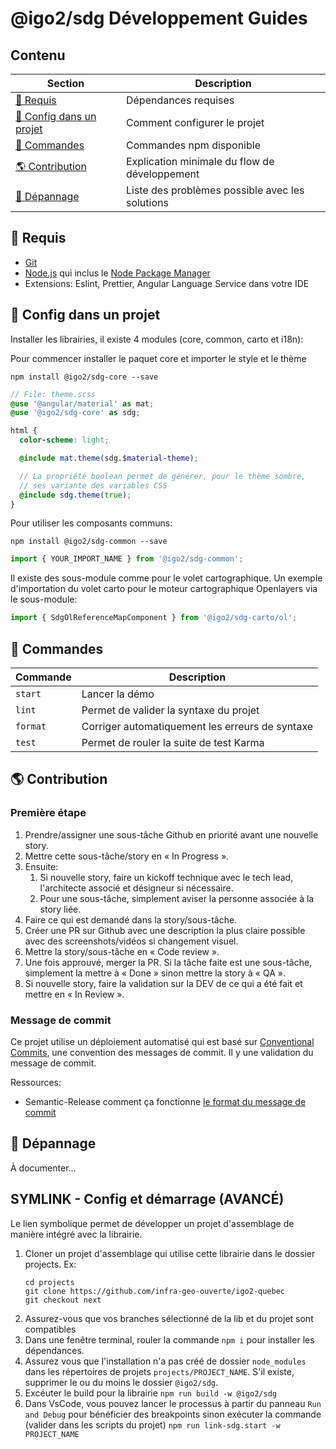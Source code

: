 # @igo2/sdg Développement Guides

## Contenu

| Section                                             | Description                                     |
| --------------------------------------------------- | ----------------------------------------------- |
| [🚧 Requis](#-requis)                               | Dépendances requises                            |
| [🚀 Config dans un projet](#-config-dans-un-projet) | Comment configurer le projet                    |
| [📜 Commandes](#-commandes)                         | Commandes npm disponible                        |
| [🌎 Contribution](#-contribution)                   | Explication minimale du flow de développement   |
| [🧰 Dépannage](#-dépannage)                         | Liste des problèmes possible avec les solutions |

## 🚧 Requis

- [Git]
- [Node.js] qui inclus le [Node Package Manager][npm]
- Extensions: Eslint, Prettier, Angular Language Service dans votre IDE

## 🚀 Config dans un projet

Installer les librairies, il existe 4 modules (core, common, carto et i18n):

Pour commencer installer le paquet core et importer le style et le thème
```shell
npm install @igo2/sdg-core --save
```

```scss
// File: theme.scss
@use '@angular/material' as mat;
@use '@igo2/sdg-core' as sdg;

html {
  color-scheme: light;

  @include mat.theme(sdg.$material-theme);

  // La propriété boolean permet de générer, pour le thème sombre,
  // ses variante des variables CSS
  @include sdg.theme(true);
}
```

Pour utiliser les composants communs:
```shell
npm install @igo2/sdg-common --save
```

```typescript
import { YOUR_IMPORT_NAME } from '@igo2/sdg-common';
```

Il existe des sous-module comme pour le volet cartographique. Un exemple d'importation du volet carto pour le moteur cartographique Openlayers via le sous-module:

```typescript
import { SdgOlReferenceMapComponent } from '@igo2/sdg-carto/ol';
```

## 📜 Commandes

| Commande | Description                                     |
| -------- | ----------------------------------------------- |
| `start`  | Lancer la démo                                  |
| `lint`   | Permet de valider la syntaxe du projet          |
| `format` | Corriger automatiquement les erreurs de syntaxe |
| `test`   | Permet de rouler la suite de test Karma         |

## 🌎 Contribution

### Première étape

1. Prendre/assigner une sous-tâche Github en priorité avant une nouvelle story.
2. Mettre cette sous-tâche/story en « In Progress ».
3. Ensuite:
   1. Si nouvelle story, faire un kickoff technique avec le tech lead, l'architecte associé et désigneur si nécessaire.
   2. Pour une sous-tâche, simplement aviser la personne associée à la story liée.
4. Faire ce qui est demandé dans la story/sous-tâche.
5. Créer une PR sur Github avec une description la plus claire possible avec des screenshots/vidéos si changement visuel.
6. Mettre la story/sous-tâche en « Code review ».
7. Une fois approuvé, merger la PR. Si la tâche faite est une sous-tâche, simplement la mettre à « Done » sinon mettre la story à « QA ».
8. Si nouvelle story, faire la validation sur la DEV de ce qui a été fait et mettre en « In Review ».

### Message de commit

Ce projet utilise un déploiement automatisé qui est basé sur [Conventional Commits][conventional-commits], une convention des messages de commit. Il y une validation du message de commit.

Ressources:

- Semantic-Release comment ça fonctionne [le format du message de commit][semantic-release]

## 🧰 Dépannage

À documenter...

## SYMLINK - Config et démarrage (AVANCÉ)

Le lien symbolique permet de développer un projet d'assemblage de manière intégré avec la librairie.

1. Cloner un projet d'assemblage qui utilise cette librairie dans le dossier projects. Ex:
   ```
   cd projects
   git clone https://github.com/infra-geo-ouverte/igo2-quebec
   git checkout next
   ```
2. Assurez-vous que vos branches sélectionné de la lib et du projet sont compatibles
3. Dans une fenêtre terminal, rouler la commande `npm i` pour installer les dépendances.
4. Assurez vous que l'installation n'a pas créé de dossier `node_modules` dans les répertoires de projets `projects/PROJECT_NAME`. S'il existe, supprimer le ou du moins le dossier `@igo2/sdg`.
5. Excéuter le build pour la librairie `npm run build -w @igo2/sdg`
6. Dans VsCode, vous pouvez lancer le processus à partir du panneau `Run and Debug` pour bénéficier des breakpoints sinon exécuter la commande (valider dans les scripts du projet) `npm run link-sdg.start -w PROJECT_NAME`

[git]: https://git-scm.com/
[node.js]: https://nodejs.org/
[npm]: https://www.npmjs.com/get-npm
[conventional-commits]: https://www.conventionalcommits.org/en/v1.0.0/
[semantic-release]: https://semantic-release.gitbook.io/semantic-release#how-does-it-work
